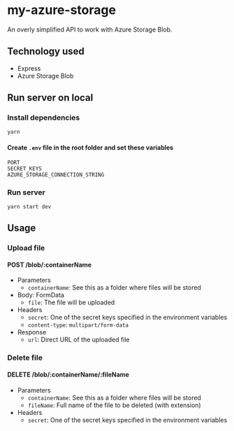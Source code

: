 # my-azure-storage
An overly simplified API to work with Azure Storage Blob.

## Technology used
- Express
- Azure Storage Blob

## Run server on local
### Install dependencies
```
yarn
```
#### Create `.env` file in the root folder and set these variables
```
PORT
SECRET_KEYS
AZURE_STORAGE_CONNECTION_STRING
```
### Run server
```
yarn start dev
```
## Usage
### Upload file
#### POST /blob/:containerName
* Parameters
	* `containerName`: See this as a folder where files will be stored
* Body: FormData
	*  `file`: The file will be uploaded
* Headers
	* `secret`: One of the secret keys specified in the environment variables
	* `content-type`: `multipart/form-data`
* Response
	* `url`: Direct URL of the uploaded file  

### Delete file
#### DELETE /blob/:containerName/:fileName
* Parameters
	* `containerName`: See this as a folder where files will be stored
	* `fileName`: Full name of the file to be deleted (with extension)
* Headers
	* `secret`: One of the secret keys specified in the environment variables
